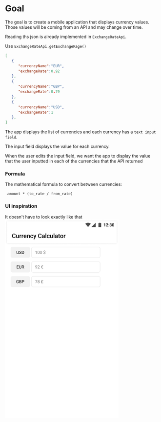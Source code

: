 # Goal
The goal is to create a mobile application that displays currency values. Those values will be coming from an API and may change over time. 

Reading ths json is already implemented in `ExchangeRateApi`.

Use `ExchangeRateApi.getExchangeRage()`

```json
[
   {
      "currencyName":"EUR",
      "exchangeRate":0.92
   },
   {
      "currencyName":"GBP",
      "exchangeRate":0.79
   },
   {
      "currencyName":"USD",
      "exchangeRate":1
   },
]
```

The app displays the list of currencies and each currency has a `text input field`.

The input field displays the value for each currency.

When the user edits the input field, we want the app to display the value that the user inputted in each of the currencies that the API returned

### Formula
The mathematical formula to convert between currencies:

```
 amount * (to_rate / from_rate) 
```

### UI inspiration
It doesn't have to look exactly like that
![UI](./first-page.png)
